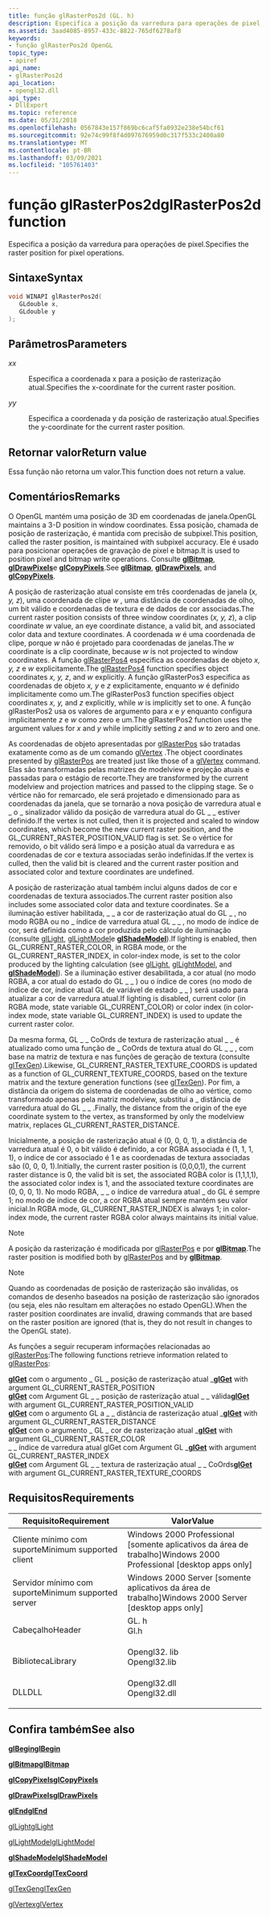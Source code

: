 ```yaml
---
title: função glRasterPos2d (GL. h)
description: Especifica a posição da varredura para operações de pixel. | função glRasterPos2d (GL. h)
ms.assetid: 3aad4085-8957-433c-8822-765df6278af8
keywords:
- função glRasterPos2d OpenGL
topic_type:
- apiref
api_name:
- glRasterPos2d
api_location:
- opengl32.dll
api_type:
- DllExport
ms.topic: reference
ms.date: 05/31/2018
ms.openlocfilehash: 0567843e157f869bc6caf5fa0932e238e54bcf61
ms.sourcegitcommit: 92e74c99f8f4d097676959d0c317f533c2400a80
ms.translationtype: MT
ms.contentlocale: pt-BR
ms.lasthandoff: 03/09/2021
ms.locfileid: "105761403"
---
```

# <a name="glrasterpos2d-function"></a><span data-ttu-id="afc6e-105">função glRasterPos2d</span><span class="sxs-lookup"><span data-stu-id="afc6e-105">glRasterPos2d function</span></span>

<span data-ttu-id="afc6e-106">Especifica a posição da varredura para operações de pixel.</span><span class="sxs-lookup"><span data-stu-id="afc6e-106">Specifies the raster position for pixel operations.</span></span>

## <a name="syntax"></a><span data-ttu-id="afc6e-107">Sintaxe</span><span class="sxs-lookup"><span data-stu-id="afc6e-107">Syntax</span></span>


```C++
void WINAPI glRasterPos2d(
   GLdouble x,
   GLdouble y
);
```



## <a name="parameters"></a><span data-ttu-id="afc6e-108">Parâmetros</span><span class="sxs-lookup"><span data-stu-id="afc6e-108">Parameters</span></span>

<dl> <dt>

<span data-ttu-id="afc6e-109">*x*</span><span class="sxs-lookup"><span data-stu-id="afc6e-109">*x*</span></span> 
</dt> <dd>

<span data-ttu-id="afc6e-110">Especifica a coordenada x para a posição de rasterização atual.</span><span class="sxs-lookup"><span data-stu-id="afc6e-110">Specifies the x-coordinate for the current raster position.</span></span>

</dd> <dt>

<span data-ttu-id="afc6e-111">*y*</span><span class="sxs-lookup"><span data-stu-id="afc6e-111">*y*</span></span> 
</dt> <dd>

<span data-ttu-id="afc6e-112">Especifica a coordenada y da posição de rasterização atual.</span><span class="sxs-lookup"><span data-stu-id="afc6e-112">Specifies the y-coordinate for the current raster position.</span></span>

</dd> </dl>

## <a name="return-value"></a><span data-ttu-id="afc6e-113">Retornar valor</span><span class="sxs-lookup"><span data-stu-id="afc6e-113">Return value</span></span>

<span data-ttu-id="afc6e-114">Essa função não retorna um valor.</span><span class="sxs-lookup"><span data-stu-id="afc6e-114">This function does not return a value.</span></span>

## <a name="remarks"></a><span data-ttu-id="afc6e-115">Comentários</span><span class="sxs-lookup"><span data-stu-id="afc6e-115">Remarks</span></span>

<span data-ttu-id="afc6e-116">O OpenGL mantém uma posição de 3D em coordenadas de janela.</span><span class="sxs-lookup"><span data-stu-id="afc6e-116">OpenGL maintains a 3-D position in window coordinates.</span></span> <span data-ttu-id="afc6e-117">Essa posição, chamada de posição de rasterização, é mantida com precisão de subpixel.</span><span class="sxs-lookup"><span data-stu-id="afc6e-117">This position, called the raster position, is maintained with subpixel accuracy.</span></span> <span data-ttu-id="afc6e-118">Ele é usado para posicionar operações de gravação de pixel e bitmap.</span><span class="sxs-lookup"><span data-stu-id="afc6e-118">It is used to position pixel and bitmap write operations.</span></span> <span data-ttu-id="afc6e-119">Consulte [**glBitmap**](glbitmap.md), [**glDrawPixels**](gldrawpixels.md)e [**glCopyPixels**](glcopypixels.md).</span><span class="sxs-lookup"><span data-stu-id="afc6e-119">See [**glBitmap**](glbitmap.md), [**glDrawPixels**](gldrawpixels.md), and [**glCopyPixels**](glcopypixels.md).</span></span>

<span data-ttu-id="afc6e-120">A posição de rasterização atual consiste em três coordenadas de janela (*x, y, z*), uma coordenada de clipe *w* , uma distância de coordenadas de olho, um bit válido e coordenadas de textura e de dados de cor associadas.</span><span class="sxs-lookup"><span data-stu-id="afc6e-120">The current raster position consists of three window coordinates (*x, y, z*), a clip coordinate *w* value, an eye coordinate distance, a valid bit, and associated color data and texture coordinates.</span></span> <span data-ttu-id="afc6e-121">A coordenada *w* é uma coordenada de clipe, porque *w* não é projetado para coordenadas de janelas.</span><span class="sxs-lookup"><span data-stu-id="afc6e-121">The *w* coordinate is a clip coordinate, because *w* is not projected to window coordinates.</span></span> <span data-ttu-id="afc6e-122">A função [glRasterPos4](glrasterpos-functions.md) especifica as coordenadas de objeto *x, y, z* e *w* explicitamente.</span><span class="sxs-lookup"><span data-stu-id="afc6e-122">The [glRasterPos4](glrasterpos-functions.md) function specifies object coordinates *x, y, z*, and *w* explicitly.</span></span> <span data-ttu-id="afc6e-123">A função glRasterPos3 especifica as coordenadas de objeto *x, y* e *z* explicitamente, enquanto *w* é definido implicitamente como um.</span><span class="sxs-lookup"><span data-stu-id="afc6e-123">The glRasterPos3 function specifies object coordinates *x, y,* and *z* explicitly, while *w* is implicitly set to one.</span></span> <span data-ttu-id="afc6e-124">A função glRasterPos2 usa os valores de argumento para *x* e *y* enquanto configura implicitamente *z* e *w* como zero e um.</span><span class="sxs-lookup"><span data-stu-id="afc6e-124">The glRasterPos2 function uses the argument values for *x* and *y* while implicitly setting *z* and *w* to zero and one.</span></span>

<span data-ttu-id="afc6e-125">As coordenadas de objeto apresentadas por [glRasterPos](glrasterpos-functions.md) são tratadas exatamente como as de um comando [glVertex](glvertex-functions.md) .</span><span class="sxs-lookup"><span data-stu-id="afc6e-125">The object coordinates presented by [glRasterPos](glrasterpos-functions.md) are treated just like those of a [glVertex](glvertex-functions.md) command.</span></span> <span data-ttu-id="afc6e-126">Elas são transformadas pelas matrizes de modelview e projeção atuais e passadas para o estágio de recorte.</span><span class="sxs-lookup"><span data-stu-id="afc6e-126">They are transformed by the current modelview and projection matrices and passed to the clipping stage.</span></span> <span data-ttu-id="afc6e-127">Se o vértice não for remarcado, ele será projetado e dimensionado para as coordenadas da janela, que se tornarão a nova posição de varredura atual e \_ o \_ sinalizador válido da posição de varredura atual do GL \_ \_ estiver definido.</span><span class="sxs-lookup"><span data-stu-id="afc6e-127">If the vertex is not culled, then it is projected and scaled to window coordinates, which become the new current raster position, and the GL\_CURRENT\_RASTER\_POSITION\_VALID flag is set.</span></span> <span data-ttu-id="afc6e-128">Se o vértice for removido, o bit válido será limpo e a posição atual da varredura e as coordenadas de cor e textura associadas serão indefinidas.</span><span class="sxs-lookup"><span data-stu-id="afc6e-128">If the vertex is culled, then the valid bit is cleared and the current raster position and associated color and texture coordinates are undefined.</span></span>

<span data-ttu-id="afc6e-129">A posição de rasterização atual também inclui alguns dados de cor e coordenadas de textura associados.</span><span class="sxs-lookup"><span data-stu-id="afc6e-129">The current raster position also includes some associated color data and texture coordinates.</span></span> <span data-ttu-id="afc6e-130">Se a iluminação estiver habilitada, \_ \_ a cor de rasterização atual do GL \_ , no modo RGBA ou no \_ índice de varredura atual GL \_ \_ , no modo de índice de cor, será definida como a cor produzida pelo cálculo de iluminação (consulte [glLight](gllight-functions.md), [glLightModel](gllightmodel-functions.md)e [**glShadeModel**](glshademodel.md)).</span><span class="sxs-lookup"><span data-stu-id="afc6e-130">If lighting is enabled, then GL\_CURRENT\_RASTER\_COLOR, in RGBA mode, or the GL\_CURRENT\_RASTER\_INDEX, in color-index mode, is set to the color produced by the lighting calculation (see [glLight](gllight-functions.md), [glLightModel](gllightmodel-functions.md), and [**glShadeModel**](glshademodel.md)).</span></span> <span data-ttu-id="afc6e-131">Se a iluminação estiver desabilitada, a cor atual (no modo RGBA, a cor atual do estado do GL \_ \_ ) ou o índice de cores (no modo de índice de cor, índice atual GL de variável de estado \_ \_ ) será usado para atualizar a cor de varredura atual.</span><span class="sxs-lookup"><span data-stu-id="afc6e-131">If lighting is disabled, current color (in RGBA mode, state variable GL\_CURRENT\_COLOR) or color index (in color-index mode, state variable GL\_CURRENT\_INDEX) is used to update the current raster color.</span></span>

<span data-ttu-id="afc6e-132">Da mesma forma, GL \_ \_ CoOrds de textura de rasterização atual \_ \_ é atualizado como uma função de \_ CoOrds de textura atual do GL \_ \_ , com base na matriz de textura e nas funções de geração de textura (consulte [glTexGen](gltexgen-functions.md)).</span><span class="sxs-lookup"><span data-stu-id="afc6e-132">Likewise, GL\_CURRENT\_RASTER\_TEXTURE\_COORDS is updated as a function of GL\_CURRENT\_TEXTURE\_COORDS, based on the texture matrix and the texture generation functions (see [glTexGen](gltexgen-functions.md)).</span></span> <span data-ttu-id="afc6e-133">Por fim, a distância da origem do sistema de coordenadas de olho ao vértice, como transformado apenas pela matriz modelview, substitui a \_ distância de varredura atual do GL \_ \_ .</span><span class="sxs-lookup"><span data-stu-id="afc6e-133">Finally, the distance from the origin of the eye coordinate system to the vertex, as transformed by only the modelview matrix, replaces GL\_CURRENT\_RASTER\_DISTANCE.</span></span>

<span data-ttu-id="afc6e-134">Inicialmente, a posição de rasterização atual é (0, 0, 0, 1), a distância de varredura atual é 0, o bit válido é definido, a cor RGBA associada é (1, 1, 1, 1), o índice de cor associado é 1 e as coordenadas de textura associadas são (0, 0, 0, 1).</span><span class="sxs-lookup"><span data-stu-id="afc6e-134">Initially, the current raster position is (0,0,0,1), the current raster distance is 0, the valid bit is set, the associated RGBA color is (1,1,1,1), the associated color index is 1, and the associated texture coordinates are (0, 0, 0, 1).</span></span> <span data-ttu-id="afc6e-135">No modo RGBA, \_ \_ o índice de varredura atual \_ do GL é sempre 1; no modo de índice de cor, a cor RGBA atual sempre mantém seu valor inicial.</span><span class="sxs-lookup"><span data-stu-id="afc6e-135">In RGBA mode, GL\_CURRENT\_RASTER\_INDEX is always 1; in color-index mode, the current raster RGBA color always maintains its initial value.</span></span>

> [!Note]  
> <span data-ttu-id="afc6e-136">A posição da rasterização é modificada por [glRasterPos](glrasterpos-functions.md) e por [**glBitmap**](glbitmap.md).</span><span class="sxs-lookup"><span data-stu-id="afc6e-136">The raster position is modified both by [glRasterPos](glrasterpos-functions.md) and by [**glBitmap**](glbitmap.md).</span></span>

 

> [!Note]  
> <span data-ttu-id="afc6e-137">Quando as coordenadas de posição de rasterização são inválidas, os comandos de desenho baseados na posição de rasterização são ignorados (ou seja, eles não resultam em alterações no estado OpenGL).</span><span class="sxs-lookup"><span data-stu-id="afc6e-137">When the raster position coordinates are invalid, drawing commands that are based on the raster position are ignored (that is, they do not result in changes to the OpenGL state).</span></span>

 

<span data-ttu-id="afc6e-138">As funções a seguir recuperam informações relacionadas ao [glRasterPos](glrasterpos-functions.md):</span><span class="sxs-lookup"><span data-stu-id="afc6e-138">The following functions retrieve information related to [glRasterPos](glrasterpos-functions.md):</span></span>

<dl>

<span data-ttu-id="afc6e-139">[**glGet**](glgetbooleanv--glgetdoublev--glgetfloatv--glgetintegerv.md) com o argumento \_ GL \_ posição de rasterização atual \_</span><span class="sxs-lookup"><span data-stu-id="afc6e-139">[**glGet**](glgetbooleanv--glgetdoublev--glgetfloatv--glgetintegerv.md) with argument GL\_CURRENT\_RASTER\_POSITION</span></span>  
<span data-ttu-id="afc6e-140">[**glGet**](glgetbooleanv--glgetdoublev--glgetfloatv--glgetintegerv.md) com Argument GL \_ \_ posição de rasterização atual \_ \_ válida</span><span class="sxs-lookup"><span data-stu-id="afc6e-140">[**glGet**](glgetbooleanv--glgetdoublev--glgetfloatv--glgetintegerv.md) with argument GL\_CURRENT\_RASTER\_POSITION\_VALID</span></span>  
<span data-ttu-id="afc6e-141">[**glGet**](glgetbooleanv--glgetdoublev--glgetfloatv--glgetintegerv.md) com o argumento GL a \_ \_ distância de rasterização atual \_</span><span class="sxs-lookup"><span data-stu-id="afc6e-141">[**glGet**](glgetbooleanv--glgetdoublev--glgetfloatv--glgetintegerv.md) with argument GL\_CURRENT\_RASTER\_DISTANCE</span></span>  
<span data-ttu-id="afc6e-142">[**glGet**](glgetbooleanv--glgetdoublev--glgetfloatv--glgetintegerv.md) com o argumento \_ GL \_ cor de rasterização atual \_</span><span class="sxs-lookup"><span data-stu-id="afc6e-142">[**glGet**](glgetbooleanv--glgetdoublev--glgetfloatv--glgetintegerv.md) with argument GL\_CURRENT\_RASTER\_COLOR</span></span>  
<span data-ttu-id="afc6e-143">[](glgetbooleanv--glgetdoublev--glgetfloatv--glgetintegerv.md) \_ \_ índice de varredura atual glGet com Argument GL \_</span><span class="sxs-lookup"><span data-stu-id="afc6e-143">[**glGet**](glgetbooleanv--glgetdoublev--glgetfloatv--glgetintegerv.md) with argument GL\_CURRENT\_RASTER\_INDEX</span></span>  
<span data-ttu-id="afc6e-144">[**glGet**](glgetbooleanv--glgetdoublev--glgetfloatv--glgetintegerv.md) com Argument GL \_ \_ textura de rasterização atual \_ \_ CoOrds</span><span class="sxs-lookup"><span data-stu-id="afc6e-144">[**glGet**](glgetbooleanv--glgetdoublev--glgetfloatv--glgetintegerv.md) with argument GL\_CURRENT\_RASTER\_TEXTURE\_COORDS</span></span>  
</dl>

## <a name="requirements"></a><span data-ttu-id="afc6e-145">Requisitos</span><span class="sxs-lookup"><span data-stu-id="afc6e-145">Requirements</span></span>



| <span data-ttu-id="afc6e-146">Requisito</span><span class="sxs-lookup"><span data-stu-id="afc6e-146">Requirement</span></span> | <span data-ttu-id="afc6e-147">Valor</span><span class="sxs-lookup"><span data-stu-id="afc6e-147">Value</span></span> |
|-------------------------------------|-----------------------------------------------------------------------------------------|
| <span data-ttu-id="afc6e-148">Cliente mínimo com suporte</span><span class="sxs-lookup"><span data-stu-id="afc6e-148">Minimum supported client</span></span><br/> | <span data-ttu-id="afc6e-149">Windows 2000 Professional \[somente aplicativos da área de trabalho\]</span><span class="sxs-lookup"><span data-stu-id="afc6e-149">Windows 2000 Professional \[desktop apps only\]</span></span><br/>                              |
| <span data-ttu-id="afc6e-150">Servidor mínimo com suporte</span><span class="sxs-lookup"><span data-stu-id="afc6e-150">Minimum supported server</span></span><br/> | <span data-ttu-id="afc6e-151">Windows 2000 Server \[somente aplicativos da área de trabalho\]</span><span class="sxs-lookup"><span data-stu-id="afc6e-151">Windows 2000 Server \[desktop apps only\]</span></span><br/>                                    |
| <span data-ttu-id="afc6e-152">Cabeçalho</span><span class="sxs-lookup"><span data-stu-id="afc6e-152">Header</span></span><br/>                   | <dl> <span data-ttu-id="afc6e-153"><dt>GL. h</dt></span><span class="sxs-lookup"><span data-stu-id="afc6e-153"><dt>Gl.h</dt></span></span> </dl>         |
| <span data-ttu-id="afc6e-154">Biblioteca</span><span class="sxs-lookup"><span data-stu-id="afc6e-154">Library</span></span><br/>                  | <dl> <span data-ttu-id="afc6e-155"><dt>Opengl32. lib</dt></span><span class="sxs-lookup"><span data-stu-id="afc6e-155"><dt>Opengl32.lib</dt></span></span> </dl> |
| <span data-ttu-id="afc6e-156">DLL</span><span class="sxs-lookup"><span data-stu-id="afc6e-156">DLL</span></span><br/>                      | <dl> <span data-ttu-id="afc6e-157"><dt>Opengl32.dll</dt></span><span class="sxs-lookup"><span data-stu-id="afc6e-157"><dt>Opengl32.dll</dt></span></span> </dl> |



## <a name="see-also"></a><span data-ttu-id="afc6e-158">Confira também</span><span class="sxs-lookup"><span data-stu-id="afc6e-158">See also</span></span>

<dl> <dt>

[<span data-ttu-id="afc6e-159">**glBegin**</span><span class="sxs-lookup"><span data-stu-id="afc6e-159">**glBegin**</span></span>](glbegin.md)
</dt> <dt>

[<span data-ttu-id="afc6e-160">**glBitmap**</span><span class="sxs-lookup"><span data-stu-id="afc6e-160">**glBitmap**</span></span>](glbitmap.md)
</dt> <dt>

[<span data-ttu-id="afc6e-161">**glCopyPixels**</span><span class="sxs-lookup"><span data-stu-id="afc6e-161">**glCopyPixels**</span></span>](glcopypixels.md)
</dt> <dt>

[<span data-ttu-id="afc6e-162">**glDrawPixels**</span><span class="sxs-lookup"><span data-stu-id="afc6e-162">**glDrawPixels**</span></span>](gldrawpixels.md)
</dt> <dt>

[<span data-ttu-id="afc6e-163">**glEnd**</span><span class="sxs-lookup"><span data-stu-id="afc6e-163">**glEnd**</span></span>](glend.md)
</dt> <dt>

[<span data-ttu-id="afc6e-164">glLight</span><span class="sxs-lookup"><span data-stu-id="afc6e-164">glLight</span></span>](gllight-functions.md)
</dt> <dt>

[<span data-ttu-id="afc6e-165">glLightModel</span><span class="sxs-lookup"><span data-stu-id="afc6e-165">glLightModel</span></span>](gllightmodel-functions.md)
</dt> <dt>

[<span data-ttu-id="afc6e-166">**glShadeModel**</span><span class="sxs-lookup"><span data-stu-id="afc6e-166">**glShadeModel**</span></span>](glshademodel.md)
</dt> <dt>

[<span data-ttu-id="afc6e-167">**glTexCoord**</span><span class="sxs-lookup"><span data-stu-id="afc6e-167">**glTexCoord**</span></span>](gltexcoord-functions.md)
</dt> <dt>

[<span data-ttu-id="afc6e-168">glTexGen</span><span class="sxs-lookup"><span data-stu-id="afc6e-168">glTexGen</span></span>](gltexgen-functions.md)
</dt> <dt>

[<span data-ttu-id="afc6e-169">glVertex</span><span class="sxs-lookup"><span data-stu-id="afc6e-169">glVertex</span></span>](glvertex-functions.md)
</dt> </dl>

 

 





